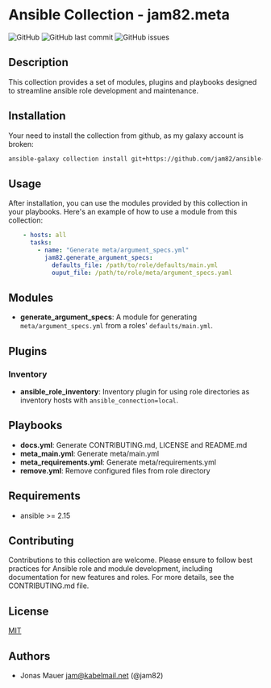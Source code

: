 # Ansible Collection - jam82.meta

![GitHub](https://img.shields.io/github/license/jam82/ansible-collection-meta) ![GitHub last commit](https://img.shields.io/github/last-commit/jam82/ansible-collection-meta) ![GitHub issues](https://img.shields.io/github/issues-raw/jam82/ansible-collection-meta)

## Description

This collection provides a set of modules, plugins and playbooks designed to streamline ansible
role development and maintenance.

## Installation

Your need to install the collection from github, as my galaxy account is broken:

```bash
ansible-galaxy collection install git+https://github.com/jam82/ansible-collection-meta.git,main
```

## Usage

After installation, you can use the modules provided by this collection in your playbooks. Here's an example of how to use a module from this collection:

```yaml
    - hosts: all
      tasks:
        - name: "Generate meta/argument_specs.yml"
          jam82.generate_argument_specs:
            defaults_file: /path/to/role/defaults/main.yml
            ouput_file: /path/to/role/meta/argument_specs.yaml
```

## Modules

- **generate_argument_specs**: A module for generating `meta/argument_specs.yml` from a roles' `defaults/main.yml`.

## Plugins

### Inventory

- **ansible_role_inventory**: Inventory plugin for using role directories as inventory hosts with `ansible_connection=local`.

## Playbooks

- **docs.yml**: Generate CONTRIBUTING.md, LICENSE and README.md
- **meta_main.yml**: Generate meta/main.yml
- **meta_requirements.yml**: Generate meta/requirements.yml
- **remove.yml**: Remove configured files from role directory

## Requirements

- ansible >= 2.15

## Contributing

Contributions to this collection are welcome. Please ensure to follow best practices for Ansible role and module development, including documentation for new features and roles. For more details, see the CONTRIBUTING.md file.

## License

[MIT](LICENSE)

## Authors

- Jonas Mauer <jam@kabelmail.net> (@jam82)
